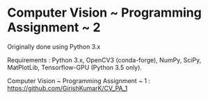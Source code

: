 # Computer Vision ~ Programming Assignment ~ 2

Originally done using Python 3.x

Requirements : Python 3.x, OpenCV3 (conda-forge), NumPy, SciPy, MatPlotLib, Tensorflow-GPU (Python 3.5 only).

Computer Vision ~ Programming Assignment ~ 1 : https://github.com/GirishKumarK/CV_PA_1
